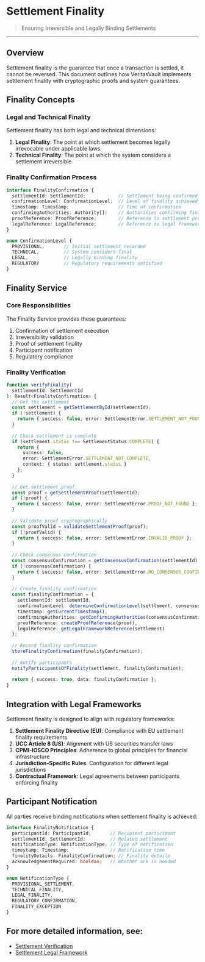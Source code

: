 # Settlement Finality

> Ensuring Irreversible and Legally Binding Settlements

---

## Overview

Settlement finality is the guarantee that once a transaction is settled, it cannot be reversed. This document outlines how VeritasVault implements settlement finality with cryptographic proofs and system guarantees.

## Finality Concepts

### Legal and Technical Finality

Settlement finality has both legal and technical dimensions:

1. **Legal Finality**: The point at which settlement becomes legally irrevocable under applicable laws
2. **Technical Finality**: The point at which the system considers a settlement irreversible

### Finality Confirmation Process

```typescript
interface FinalityConfirmation {
  settlementId: SettlementId;            // Settlement being confirmed
  confirmationLevel: ConfirmationLevel;  // Level of finality achieved
  timestamp: Timestamp;                  // Time of confirmation
  confirmingAuthorities: Authority[];    // Authorities confirming finality
  proofReference: ProofReference;        // Reference to settlement proof
  legalReference: LegalReference;        // Reference to legal framework
}

enum ConfirmationLevel {
  PROVISIONAL,       // Initial settlement recorded
  TECHNICAL,         // System considers final
  LEGAL,             // Legally binding finality
  REGULATORY         // Regulatory requirements satisfied
}
```

## Finality Service

### Core Responsibilities

The Finality Service provides these guarantees:

1. Confirmation of settlement execution
2. Irreversibility validation
3. Proof of settlement finality
4. Participant notification
5. Regulatory compliance

### Finality Verification

```typescript
function verifyFinality(
  settlementId: SettlementId
): Result<FinalityConfirmation> {
  // Get the settlement
  const settlement = getSettlementById(settlementId);
  if (!settlement) {
    return { success: false, error: SettlementError.SETTLEMENT_NOT_FOUND };
  }
  
  // Check settlement is complete
  if (settlement.status !== SettlementStatus.COMPLETE) {
    return { 
      success: false, 
      error: SettlementError.SETTLEMENT_NOT_COMPLETE,
      context: { status: settlement.status }
    };
  }
  
  // Get settlement proof
  const proof = getSettlementProof(settlementId);
  if (!proof) {
    return { success: false, error: SettlementError.PROOF_NOT_FOUND };
  }
  
  // Validate proof cryptographically
  const proofValid = validateSettlementProof(proof);
  if (!proofValid) {
    return { success: false, error: SettlementError.INVALID_PROOF };
  }
  
  // Check consensus confirmation
  const consensusConfirmation = getConsensusConfirmation(settlementId);
  if (!consensusConfirmation) {
    return { success: false, error: SettlementError.NO_CONSENSUS_CONFIRMATION };
  }
  
  // Create finality confirmation
  const finalityConfirmation = {
    settlementId: settlementId,
    confirmationLevel: determineConfirmationLevel(settlement, consensusConfirmation),
    timestamp: getCurrentTimestamp(),
    confirmingAuthorities: getConfirmingAuthorities(consensusConfirmation),
    proofReference: createProofReference(proof),
    legalReference: getLegalFrameworkReference(settlement)
  };
  
  // Record finality confirmation
  storeFinalityConfirmation(finalityConfirmation);
  
  // Notify participants
  notifyParticipantsOfFinality(settlement, finalityConfirmation);
  
  return { success: true, data: finalityConfirmation };
}
```

## Integration with Legal Frameworks

Settlement finality is designed to align with regulatory frameworks:

1. **Settlement Finality Directive (EU)**: Compliance with EU settlement finality requirements
2. **UCC Article 8 (US)**: Alignment with US securities transfer laws
3. **CPMI-IOSCO Principles**: Adherence to global principles for financial infrastructure
4. **Jurisdiction-Specific Rules**: Configuration for different legal jurisdictions
5. **Contractual Framework**: Legal agreements between participants enforcing finality

## Participant Notification

All parties receive binding notifications when settlement finality is achieved:

```typescript
interface FinalityNotification {
  participantId: ParticipantId;       // Recipient participant
  settlementId: SettlementId;         // Related settlement
  notificationType: NotificationType; // Type of notification
  timestamp: Timestamp;               // Notification time
  finalityDetails: FinalityConfirmation; // Finality details
  acknowledgementRequired: boolean;   // Whether ack is needed
}

enum NotificationType {
  PROVISIONAL_SETTLEMENT,
  TECHNICAL_FINALITY,
  LEGAL_FINALITY,
  REGULATORY_CONFIRMATION,
  FINALITY_EXCEPTION
}
```

## For more detailed information, see:

* [Settlement Verification](./settlement-verification.md)
* [Settlement Legal Framework](./settlement-legal-framework.md)